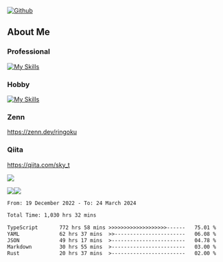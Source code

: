 [![Github](https://img.shields.io/github/followers/skyt-a?label=Follow&style=social)](https://github.com/skyt-a)

## About Me
### Professional
[![My Skills](https://skillicons.dev/icons?i=react,ts,js,nodejs,java,graphql,firebase,githubactions&theme=light)](https://skillicons.dev)
### Hobby
[![My Skills](https://skillicons.dev/icons?i=unity,rust,py&theme=light)](https://skillicons.dev)

### Zenn
https://zenn.dev/ringoku
### Qiita
https://qiita.com/sky_t


![](https://github-profile-summary-cards.vercel.app/api/cards/profile-details?username=skyt-a&theme=default)

![](https://github-profile-summary-cards.vercel.app/api/cards/repos-per-language?username=skyt-a&theme=default)![](https://github-profile-summary-cards.vercel.app/api/cards/stats?username=RinGoku&theme=default)

<!--START_SECTION:waka-->

```txt
From: 19 December 2022 - To: 24 March 2024

Total Time: 1,030 hrs 32 mins

TypeScript       772 hrs 58 mins >>>>>>>>>>>>>>>>>>>------   75.01 %
YAML             62 hrs 37 mins  >>-----------------------   06.08 %
JSON             49 hrs 17 mins  >------------------------   04.78 %
Markdown         30 hrs 55 mins  >------------------------   03.00 %
Rust             20 hrs 37 mins  >------------------------   02.00 %
```

<!--END_SECTION:waka-->
